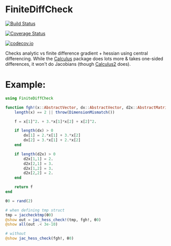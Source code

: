 # FiniteDiffCheck

[![Build Status](https://travis-ci.org/magerton/FiniteDiffCheck.jl.svg?branch=master)](https://travis-ci.org/magerton/FiniteDiffCheck.jl)

[![Coverage Status](https://coveralls.io/repos/magerton/FiniteDiffCheck.jl/badge.svg?branch=master&service=github)](https://coveralls.io/github/magerton/FiniteDiffCheck.jl?branch=master)

[![codecov.io](http://codecov.io/github/magerton/FiniteDiffCheck.jl/coverage.svg?branch=master)](http://codecov.io/github/magerton/FiniteDiffCheck.jl?branch=master)


Checks analytic vs finite difference gradient + hessian using central differencing.
While the [Calculus](https://github.com/johnmyleswhite/Calculus.jl) package does
lots more & takes one-sided differences, it won't do Jacobians (though [Calculus2](https://github.com/johnmyleswhite/Calculus2.jl) does).


# Example:

```julia
using FiniteDiffCheck

function fgh!(x::AbstractVector, dx::AbstractVector, d2x::AbstractMatrix)
    length(x) == 2 || throw(DimensionMismatch())

    f = x[1]^2. + 3.*x[1]*x[2] + x[2]^2.

    if length(dx) > 0
        dx[1] = 2.*x[1] + 3.*x[2]
        dx[2] = 3.*x[1] + 2.*x[2]
    end

    if length(d2x) > 0
        d2x[1,1] = 2.
        d2x[2,1] = 3.
        d2x[1,2] = 3.
        d2x[2,2] = 2.
    end

    return f
end

θ0 = rand(2)

# when defining tmp struct
tmp = jacchecktmp(θ0)
@show out = jac_hess_check!(tmp, fgh!, θ0)
@show all(out .< 3e-10)

# without
@show jac_hess_check(fgh!, θ0)
```
